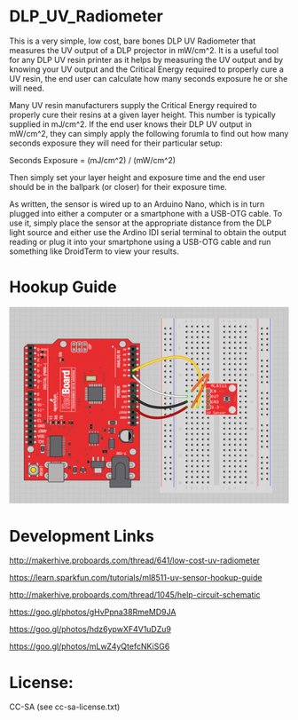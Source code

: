 # DLP_UV_Radiometer

This is a very simple, low cost, bare bones DLP UV Radiometer that measures the UV output of a DLP projector in mW/cm^2.  It is a useful tool for any DLP UV resin printer as it helps by measuring the UV output and by knowing your UV output and the Critical Energy required to properly cure a UV resin, the end user can calculate how many seconds exposure he or she will need.

Many UV resin manufacturers supply the Critical Energy required to properly cure their resins at a given layer height.  This number is typically supplied in mJ/cm^2.  If the end user knows their DLP UV output in mW/cm^2, they can simply apply the following forumla to find out how many seconds exposure they will need for their particular setup:

Seconds Exposure = (mJ/cm^2) / (mW/cm^2)

Then simply set your layer height and exposure time and the end user should be in the ballpark (or closer) for their exposure time.

As written, the sensor is wired up to an Arduino Nano, which is in turn plugged into either a computer or a smartphone with a USB-OTG cable.  To use it, simply place the sensor at the appropriate distance from the DLP light source and either use the Ardino IDI serial terminal to obtain the output reading or plug it into your smartphone using a USB-OTG cable and run something like DroidTerm to view your results.

# Hookup Guide

![Wiring](/Arduino/ML8511_UV_Hookup.png?raw=true "Sparkfun Redboard and ML8511 Sensor")

# Development Links

http://makerhive.proboards.com/thread/641/low-cost-uv-radiometer

https://learn.sparkfun.com/tutorials/ml8511-uv-sensor-hookup-guide

http://makerhive.proboards.com/thread/1045/help-circuit-schematic

https://goo.gl/photos/gHvPpna38RmeMD9JA

https://goo.gl/photos/hdz6ypwXF4V1uDZu9

https://goo.gl/photos/mLwZ4yQtefcNKiSG6


# License:

CC-SA (see cc-sa-license.txt)